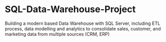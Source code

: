 # SQL-Data-Warehouse-Project
Building a modern based Data Warehouse  with SQL Server, including ETL process, data modelling and analytics to consolidate sales, customer, and marketing data from multiple sources (CRM, ERP)
